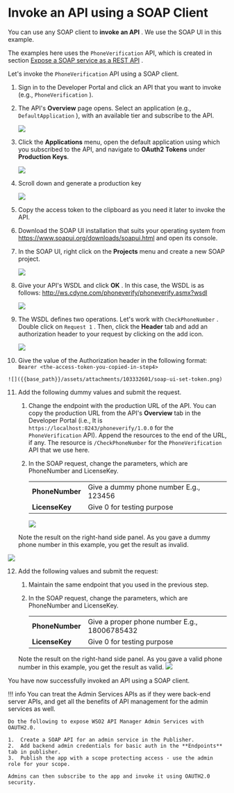 # Invoke an API using a SOAP Client

You can use any SOAP client to **invoke an API** . We use the SOAP UI in this example.

The examples here uses the `PhoneVerification` API, which is created in section [Expose a SOAP service as a REST API]({{base_path}}/tutorials/expose-a-soap-service-as-a-rest-api/) .

Let's invoke the `PhoneVerification` API using a SOAP client.

1.  Sign in to the Developer Portal and click an API that you want to invoke (e.g., `PhoneVerification` ).
2.  The API's **Overview** page opens. Select an application (e.g., `DefaultApplication` ), with an available tier and subscribe to the API.

    ![]({{base_path}}/assets/img/learn/subscribe-phone-verification.png)

3.  Click the **Applications** menu, open the default application using which you subscribed to the API, and navigate to **OAuth2 Tokens** under **Production Keys**.
    
    ![]({{base_path}}/assets/img/learn/oauth2-phone-verification.png)
    
4.  Scroll down and generate a production key

    ![]({{base_path}}/assets/img/learn/generate-keys-phone-verification.png)
    
5.  Copy the access token to the clipboard as you need it later to invoke the API.
    
6.  Download the SOAP UI installation that suits your operating system from <https://www.soapui.org/downloads/soapui.html> and open its console.
    
7.  In the SOAP UI, right click on the **Projects** menu and create a new SOAP project.
    
    ![]({{base_path}}/assets/attachments/103332601/soap-ui-new-project.png)
    
8.  Give your API's WSDL and click **OK** .
    In this case, the WSDL is as follows: <http://ws.cdyne.com/phoneverify/phoneverify.asmx?wsdl>
    
    ![]({{base_path}}/assets/attachments/103332601/soap-ui-project-wizard.png)
    
9.  The WSDL defines two operations. Let's work with `CheckPhoneNumber` . Double click on `Request 1` . Then, click the **Header** tab and add an authorization header to your request by clicking on the add icon.
    
    ![]({{base_path}}/assets/attachments/103332601/soap-ui-set-header.png)

10.  Give the value of the Authorization header in the following format: `Bearer <the-access-token-you-copied-in-step4>          `
    
    ![]({{base_path}}/assets/attachments/103332601/soap-ui-set-token.png)

11. Add the following dummy values and submit the request.

    1.  Change the endpoint with the production URL of the API.
        You can copy the production URL from the API's **Overview** tab in the Developer Portal (i.e., It is `https://localhost:8243/phoneverify/1.0.0` for the `PhoneVerification` API). Append the resources to the end of the URL, if any. The resource is `/CheckPhoneNumber` for the `PhoneVerification` API that we use here.

    2.  In the SOAP request, change the parameters, which are PhoneNumber and LicenseKey.

        |                 |                                        |
        |-----------------|----------------------------------------|
        | **PhoneNumber** | Give a dummy phone number E.g., 123456 |
        | **LicenseKey**  | Give 0 for testing purpose             |

        ![]({{base_path}}/assets/attachments/103332601/soap-ui-set-path.png)

    Note the result on the right-hand side panel. As you gave a dummy phone number in this example, you get the result as invalid.
    
![]({{base_path}}/assets/attachments/103332601/soap-ui-dummy-request.png)

12. Add the following values and submit the request:

    1.  Maintain the same endpoint that you used in the previous step.

    2.  In the SOAP request, change the parameters, which are PhoneNumber and LicenseKey.

        |                 |                                              |
        |-----------------|----------------------------------------------|
        | **PhoneNumber** | Give a proper phone number E.g., 18006785432 |
        | **LicenseKey**  | Give 0 for testing purpose                   |

    Note the result on the right-hand side panel. As you gave a valid phone number in this example, you get the result as valid.
    ![]({{base_path}}/assets/attachments/103332601/soap-ui-valid-request.png)

You have now successfully invoked an API using a SOAP client.

!!! info
    You can treat the Admin Services APIs as if they were back-end server APIs, and get all the benefits of API management for the admin services as well.

    Do the following to expose WSO2 API Manager Admin Services with OAUTH2.0.

    1.  Create a SOAP API for an admin service in the Publisher.
    2.  Add backend admin credentials for basic auth in the **Endpoints** tab in publisher.
    3.  Publish the app with a scope protecting access - use the admin role for your scope.

    Admins can then subscribe to the app and invoke it using OAUTH2.0 security.


